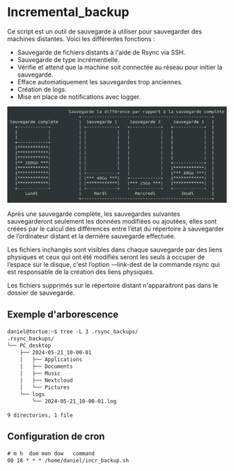 # Incremental_backup
Ce script est un outil de sauvegarde à utiliser pour sauvegarder des machines distantes.
Voici les différentes fonctions :
  * Sauvegarde de fichiers distants à l'aide de Rsync via SSH.
  * Sauvegarde de type incrémentielle.
  * Vérifie et attend que la machine soit connectée au réseau pour initier la sauvegarde.
  * Efface automatiquement les sauvegardes trop anciennes.
  * Création de logs.
  * Mise en place de notifications avec logger.

![sauvegarde](incr.png)

Après une sauvegarde complète, les sauvegardes suivantes sauvegarderont seulement les données modifiées ou ajoutées,
elles sont créées par le calcul des différences entre l’état du répertoire à sauvegarder de l’ordinateur distant et la dernière sauvegarde effectuée.

Les fichiers inchangés sont visibles dans chaque sauvegarde par des liens physiques et ceux qui ont été modifiés seront les seuls à occuper de l’espace sur le disque,
c'est l’option -–link-dest de la commande rsync qui est responsable de la création des liens physiques.

Les fichiers supprimés sur le répertoire distant n'apparaitront pas dans le dossier de sauvegarde.

## Exemple d'arborescence
```
daniel@tortue:~$ tree -L 3 .rsync_backups/
.rsync_backups/
└── PC_desktop
    ├── 2024-05-21_10-00-01
    │   ├── Applications
    │   ├── Documents
    │   ├── Music
    │   ├── Nextcloud
    │   └── Pictures
    └── logs
        └── 2024-05-21_10-00-01.log

9 directories, 1 file
```

## Configuration de cron
```
# m h  dom mon dow   command
00 18 * * * /home/daniel/incr_backup.sh
```
